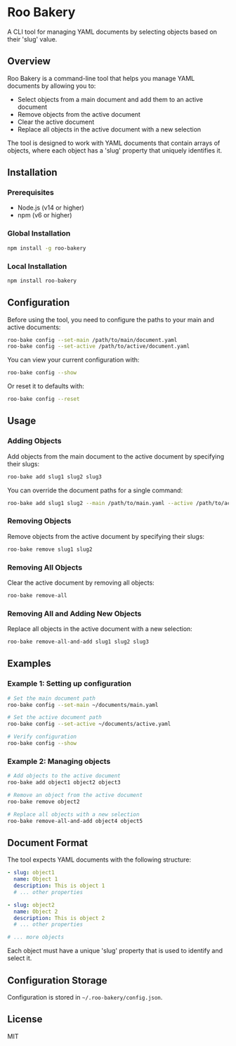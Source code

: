 # Roo Bakery

A CLI tool for managing YAML documents by selecting objects based on their 'slug' value.

## Overview

Roo Bakery is a command-line tool that helps you manage YAML documents by allowing you to:

- Select objects from a main document and add them to an active document
- Remove objects from the active document
- Clear the active document
- Replace all objects in the active document with a new selection

The tool is designed to work with YAML documents that contain arrays of objects, where each object has a 'slug' property that uniquely identifies it.

## Installation

### Prerequisites

- Node.js (v14 or higher)
- npm (v6 or higher)

### Global Installation

```bash
npm install -g roo-bakery
```

### Local Installation

```bash
npm install roo-bakery
```

## Configuration

Before using the tool, you need to configure the paths to your main and active documents:

```bash
roo-bake config --set-main /path/to/main/document.yaml
roo-bake config --set-active /path/to/active/document.yaml
```

You can view your current configuration with:

```bash
roo-bake config --show
```

Or reset it to defaults with:

```bash
roo-bake config --reset
```

## Usage

### Adding Objects

Add objects from the main document to the active document by specifying their slugs:

```bash
roo-bake add slug1 slug2 slug3
```

You can override the document paths for a single command:

```bash
roo-bake add slug1 slug2 --main /path/to/main.yaml --active /path/to/active.yaml
```

### Removing Objects

Remove objects from the active document by specifying their slugs:

```bash
roo-bake remove slug1 slug2
```

### Removing All Objects

Clear the active document by removing all objects:

```bash
roo-bake remove-all
```

### Removing All and Adding New Objects

Replace all objects in the active document with a new selection:

```bash
roo-bake remove-all-and-add slug1 slug2 slug3
```

## Examples

### Example 1: Setting up configuration

```bash
# Set the main document path
roo-bake config --set-main ~/documents/main.yaml

# Set the active document path
roo-bake config --set-active ~/documents/active.yaml

# Verify configuration
roo-bake config --show
```

### Example 2: Managing objects

```bash
# Add objects to the active document
roo-bake add object1 object2 object3

# Remove an object from the active document
roo-bake remove object2

# Replace all objects with a new selection
roo-bake remove-all-and-add object4 object5
```

## Document Format

The tool expects YAML documents with the following structure:

```yaml
- slug: object1
  name: Object 1
  description: This is object 1
  # ... other properties

- slug: object2
  name: Object 2
  description: This is object 2
  # ... other properties

# ... more objects
```

Each object must have a unique 'slug' property that is used to identify and select it.

## Configuration Storage

Configuration is stored in `~/.roo-bakery/config.json`.

## License

MIT